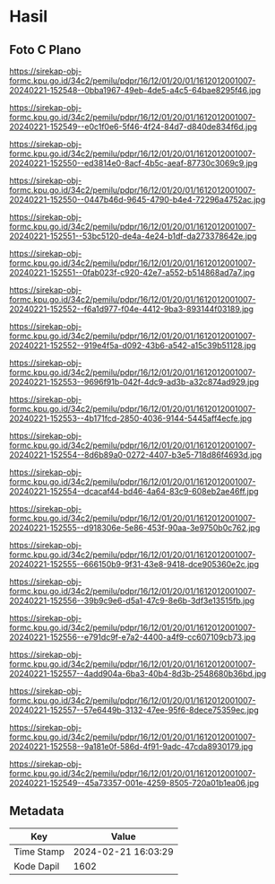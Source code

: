 # Hasil

## Foto C Plano

https://sirekap-obj-formc.kpu.go.id/34c2/pemilu/pdpr/16/12/01/20/01/1612012001007-20240221-152548--0bba1967-49eb-4de5-a4c5-64bae8295f46.jpg

https://sirekap-obj-formc.kpu.go.id/34c2/pemilu/pdpr/16/12/01/20/01/1612012001007-20240221-152549--e0c1f0e6-5f46-4f24-84d7-d840de834f6d.jpg

https://sirekap-obj-formc.kpu.go.id/34c2/pemilu/pdpr/16/12/01/20/01/1612012001007-20240221-152550--ed3814e0-8acf-4b5c-aeaf-87730c3069c9.jpg

https://sirekap-obj-formc.kpu.go.id/34c2/pemilu/pdpr/16/12/01/20/01/1612012001007-20240221-152550--0447b46d-9645-4790-b4e4-72296a4752ac.jpg

https://sirekap-obj-formc.kpu.go.id/34c2/pemilu/pdpr/16/12/01/20/01/1612012001007-20240221-152551--53bc5120-de4a-4e24-b1df-da273378642e.jpg

https://sirekap-obj-formc.kpu.go.id/34c2/pemilu/pdpr/16/12/01/20/01/1612012001007-20240221-152551--0fab023f-c920-42e7-a552-b514868ad7a7.jpg

https://sirekap-obj-formc.kpu.go.id/34c2/pemilu/pdpr/16/12/01/20/01/1612012001007-20240221-152552--f6a1d977-f04e-4412-9ba3-893144f03189.jpg

https://sirekap-obj-formc.kpu.go.id/34c2/pemilu/pdpr/16/12/01/20/01/1612012001007-20240221-152552--919e4f5a-d092-43b6-a542-a15c39b51128.jpg

https://sirekap-obj-formc.kpu.go.id/34c2/pemilu/pdpr/16/12/01/20/01/1612012001007-20240221-152553--9696f91b-042f-4dc9-ad3b-a32c874ad929.jpg

https://sirekap-obj-formc.kpu.go.id/34c2/pemilu/pdpr/16/12/01/20/01/1612012001007-20240221-152553--4b171fcd-2850-4036-9144-5445aff4ecfe.jpg

https://sirekap-obj-formc.kpu.go.id/34c2/pemilu/pdpr/16/12/01/20/01/1612012001007-20240221-152554--8d6b89a0-0272-4407-b3e5-718d86f4693d.jpg

https://sirekap-obj-formc.kpu.go.id/34c2/pemilu/pdpr/16/12/01/20/01/1612012001007-20240221-152554--dcacaf44-bd46-4a64-83c9-608eb2ae46ff.jpg

https://sirekap-obj-formc.kpu.go.id/34c2/pemilu/pdpr/16/12/01/20/01/1612012001007-20240221-152555--d918306e-5e86-453f-90aa-3e9750b0c762.jpg

https://sirekap-obj-formc.kpu.go.id/34c2/pemilu/pdpr/16/12/01/20/01/1612012001007-20240221-152555--666150b9-9f31-43e8-9418-dce905360e2c.jpg

https://sirekap-obj-formc.kpu.go.id/34c2/pemilu/pdpr/16/12/01/20/01/1612012001007-20240221-152556--39b9c9e6-d5a1-47c9-8e6b-3df3e13515fb.jpg

https://sirekap-obj-formc.kpu.go.id/34c2/pemilu/pdpr/16/12/01/20/01/1612012001007-20240221-152556--e791dc9f-e7a2-4400-a4f9-cc607109cb73.jpg

https://sirekap-obj-formc.kpu.go.id/34c2/pemilu/pdpr/16/12/01/20/01/1612012001007-20240221-152557--4add904a-6ba3-40b4-8d3b-2548680b36bd.jpg

https://sirekap-obj-formc.kpu.go.id/34c2/pemilu/pdpr/16/12/01/20/01/1612012001007-20240221-152557--57e6449b-3132-47ee-95f6-8dece75359ec.jpg

https://sirekap-obj-formc.kpu.go.id/34c2/pemilu/pdpr/16/12/01/20/01/1612012001007-20240221-152558--9a181e0f-586d-4f91-9adc-47cda8930179.jpg

https://sirekap-obj-formc.kpu.go.id/34c2/pemilu/pdpr/16/12/01/20/01/1612012001007-20240221-152549--45a73357-001e-4259-8505-720a01b1ea06.jpg


## Metadata

| Key        | Value               |
| ---------- | ------------------- |
| Time Stamp | 2024-02-21 16:03:29 |
| Kode Dapil | 1602                |



